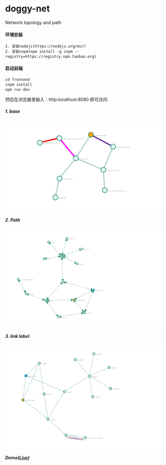 # doggy-net
Network topology and path


#### 环境安装
```
1. 安装nodejs(https://nodejs.org/en/)
2. 安装cnpm(npm install -g cnpm --registry=https://registry.npm.taobao.org)
```
#### 启动前端
```
cd frontend
cnpm install
npm run dev
```

然后在浏览器里输入：http:localhost:8080 即可访问

##### 1. base
![vis](doc/img/topo1.png)
##### 2. Path
![vis](doc/img/topo2.png)
##### 3. link label
![vis](doc/img/topo3.png)

##### Demo([Live](https://demo.doggy-net.org))


